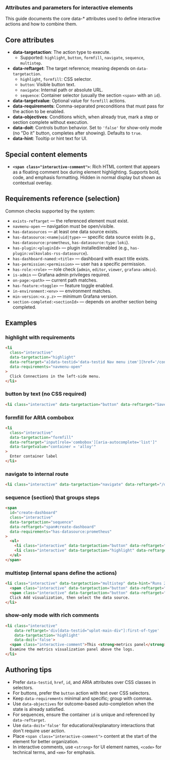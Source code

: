 ### Attributes and parameters for interactive elements

This guide documents the core data-\* attributes used to define interactive actions and how to combine them.

## Core attributes

- **data-targetaction**: The action type to execute.
  - Supported: `highlight`, `button`, `formfill`, `navigate`, `sequence`, `multistep`.
- **data-reftarget**: The target reference; meaning depends on `data-targetaction`.
  - `highlight`, `formfill`: CSS selector.
  - `button`: Visible button text.
  - `navigate`: Internal path or absolute URL.
  - `sequence`: Container selector (usually the section `<span>` with an `id`).
- **data-targetvalue**: Optional value for `formfill` actions.
- **data-requirements**: Comma-separated preconditions that must pass for the action to be enabled.
- **data-objectives**: Conditions which, when already true, mark a step or section complete without execution.
- **data-doit**: Controls button behavior. Set to `'false'` for show-only mode (no "Do it" button, completes after showing). Defaults to `true`.
- **data-hint**: Tooltip or hint text for UI.

## Special content elements

- **`<span class="interactive-comment">`**: Rich HTML content that appears as a floating comment box during element highlighting. Supports bold, code, and emphasis formatting. Hidden in normal display but shown as contextual overlay.

## Requirements reference (selection)

Common checks supported by the system:

- `exists-reftarget` — the referenced element must exist.
- `navmenu-open` — navigation must be open/visible.
- `has-datasources` — at least one data source exists.
- `has-datasource:<name|uid|type>` — specific data source exists (e.g., `has-datasource:prometheus`, `has-datasource:type:loki`).
- `has-plugin:<pluginId>` — plugin installed/enabled (e.g., `has-plugin:volkovlabs-rss-datasource`).
- `has-dashboard-named:<title>` — dashboard with exact title exists.
- `has-permission:<permission>` — user has a specific permission.
- `has-role:<role>` — role check (`admin`, `editor`, `viewer`, `grafana-admin`).
- `is-admin` — Grafana admin privileges required.
- `on-page:<path>` — current path matches.
- `has-feature:<toggle>` — feature toggle enabled.
- `in-environment:<env>` — environment matches.
- `min-version:<x.y.z>` — minimum Grafana version.
- `section-completed:<sectionId>` — depends on another section being completed.

## Examples

### highlight with requirements

```html
<li
  class="interactive"
  data-targetaction="highlight"
  data-reftarget="a[data-testid='data-testid Nav menu item'][href='/connections']"
  data-requirements="navmenu-open"
>
  Click Connections in the left-side menu.
</li>
```

### button by text (no CSS required)

```html
<li class="interactive" data-targetaction="button" data-reftarget="Save & test">Save the data source</li>
```

### formfill for ARIA combobox

```html
<li
  class="interactive"
  data-targetaction="formfill"
  data-reftarget="input[role='combobox'][aria-autocomplete='list']"
  data-targetvalue="container = 'alloy'"
>
  Enter container label
</li>
```

### navigate to internal route

```html
<li class="interactive" data-targetaction="navigate" data-reftarget="/dashboard/new">Create a new dashboard</li>
```

### sequence (section) that groups steps

```html
<span
  id="create-dashboard"
  class="interactive"
  data-targetaction="sequence"
  data-reftarget="span#create-dashboard"
  data-requirements="has-datasource:prometheus"
>
  <ul>
    <li class="interactive" data-targetaction="button" data-reftarget="New"></li>
    <li class="interactive" data-targetaction="highlight" data-reftarget="a[href='/dashboard/new']"></li>
  </ul>
</span>
```

### multistep (internal spans define the actions)

```html
<li class="interactive" data-targetaction="multistep" data-hint="Runs 2 actions">
  <span class="interactive" data-targetaction="button" data-reftarget="Add visualization"></span>
  <span class="interactive" data-targetaction="button" data-reftarget="prometheus-datasource"></span>
  Click Add visualization, then select the data source.
</li>
```

### show-only mode with rich comments

```html
<li class="interactive"
    data-reftarget='div[data-testid="uplot-main-div"]:first-of-type'
    data-targetaction='highlight'
    data-doit='false'>
  <span class="interactive-comment">This <strong>metrics panel</strong> shows log volume over time with different log levels (<code>debug</code>, <code>info</code>, <code>warn</code>, <code>error</code>). The legend displays total counts for each level.</span>
  Examine the metrics visualization panel above the logs.
</li>
```

## Authoring tips

- Prefer `data-testid`, `href`, `id`, and ARIA attributes over CSS classes in selectors.
- For buttons, prefer the `button` action with text over CSS selectors.
- Keep `data-requirements` minimal and specific; group with commas.
- Use `data-objectives` for outcome-based auto-completion when the state is already satisfied.
- For sequences, ensure the container `id` is unique and referenced by `data-reftarget`.
- Use `data-doit='false'` for educational/explanatory interactions that don't require user action.
- Place `<span class="interactive-comment">` content at the start of the element for better organization.
- In interactive comments, use `<strong>` for UI element names, `<code>` for technical terms, and `<em>` for emphasis.
